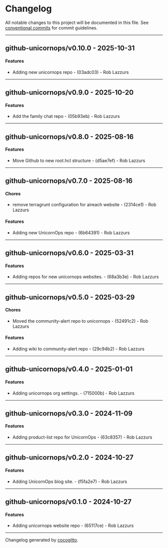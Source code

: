 # Changelog
All notable changes to this project will be documented in this file. See [conventional commits](https://www.conventionalcommits.org/) for commit guidelines.

- - -
## github-unicornops/v0.10.0 - 2025-10-31
#### Features
- Adding new unicornops repo - (03adc03) - Rob Lazzurs

- - -

## github-unicornops/v0.9.0 - 2025-10-20
#### Features
- Add the family chat repo - (05b93eb) - Rob Lazzurs

- - -

## github-unicornops/v0.8.0 - 2025-08-16
#### Features
- Move Github to new root.hcl structure - (d5ae7ef) - Rob Lazzurs

- - -

## github-unicornops/v0.7.0 - 2025-08-16
#### Chores
- remove terragrunt configuration for aireach website - (2314ce1) - Rob Lazzurs
#### Features
- Adding new UnicornOps repo - (6b64391) - Rob Lazzurs

- - -

## github-unicornops/v0.6.0 - 2025-03-31
#### Features
- Adding repos for new unicornops websites. - (68a3b3e) - Rob Lazzurs

- - -

## github-unicornops/v0.5.0 - 2025-03-29
#### Chores
- Moved the community-alert repo to unicornops - (52491c2) - Rob Lazzurs
#### Features
- Adding wiki to community-alert repo - (29c94b2) - Rob Lazzurs

- - -

## github-unicornops/v0.4.0 - 2025-01-01
#### Features
- Adding unicornops org settings. - (715000b) - Rob Lazzurs

- - -

## github-unicornops/v0.3.0 - 2024-11-09
#### Features
- Adding product-list repo for UnicornOps - (63c8357) - Rob Lazzurs

- - -

## github-unicornops/v0.2.0 - 2024-10-27
#### Features
- Adding UnicornOps blog site. - (f5fa2e7) - Rob Lazzurs

- - -

## github-unicornops/v0.1.0 - 2024-10-27
#### Features
- Adding unicornops website repo - (65117ce) - Rob Lazzurs

- - -

Changelog generated by [cocogitto](https://github.com/cocogitto/cocogitto).